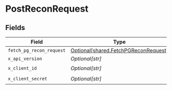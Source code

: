 # PostReconRequest


## Fields

| Field                                                                                  | Type                                                                                   | Required                                                                               | Description                                                                            |
| -------------------------------------------------------------------------------------- | -------------------------------------------------------------------------------------- | -------------------------------------------------------------------------------------- | -------------------------------------------------------------------------------------- |
| `fetch_pg_recon_request`                                                               | [Optional[shared.FetchPGReconRequest]](undefined/models/shared/fetchpgreconrequest.md) | :heavy_minus_sign:                                                                     | N/A                                                                                    |
| `x_api_version`                                                                        | *Optional[str]*                                                                        | :heavy_minus_sign:                                                                     | N/A                                                                                    |
| `x_client_id`                                                                          | *Optional[str]*                                                                        | :heavy_check_mark:                                                                     | N/A                                                                                    |
| `x_client_secret`                                                                      | *Optional[str]*                                                                        | :heavy_check_mark:                                                                     | N/A                                                                                    |